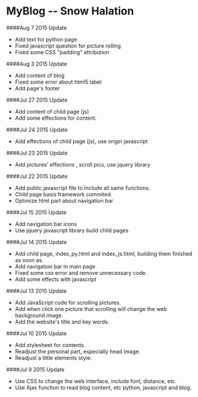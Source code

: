 # MyBlog -- Snow Halation

####Aug 7 2015 Update
* Add text for python page
* Fixed javascript question for picture rolling
* Fixed some CSS "padding" attribution

####Aug 3 2015 Update
* Add content of blog
* Fixed some error about html5 label
* Add page's footer

####Jul 27 2015 Update
* Add content of child page (js)
* Add some effections for content.

####Jul 24 2015 Update
* Add effections of child page (js), use origin javascript

####Jul 23 2015 Update
* Add pictures' effections , scroll pics, use jquery library

####Jul 22 2015 Update
* Add public javascript file to include all same functions.
* Child page basis framework commited.
* Optimize html part about navigation bar

####Jul 15 2015 Update
* Add navigation bar icons
* Use jquery javascript library build child pages

####Jul 14 2015 Update
* Add child page, index_py.html and index_js.html, building them finished as soon as.
* Add navigation bar in main page
* Fixed some css error and remove unnecessary code.
* Add some effects with javascript

####Jul 13 2015 Update
* Add JavaScript code for scrolling pictures.
* Add when click one picture that scrolling will change the web background image.
* Add the website's title and key words.

####Jul 10 2015 Update
* Add stylesheet for contents.
* Readjust the personal part, especially head image.
* Readjust a little elements style.

####Jul 9 2015 Update
* Use CSS to change the web interface, include font, distance, etc.
* Use Ajax function to read blog content, etc python, javascript and blog.
